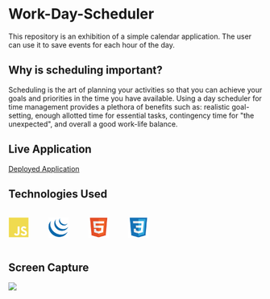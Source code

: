 # Work-Day-Scheduler
This repository is an exhibition of a simple calendar application. The user can use it to save events for each hour of the day.

## Why is scheduling important?
Scheduling is the art of planning your activities so that you can achieve your goals and priorities in the time you have available. Using a day scheduler for time management provides a plethora of benefits such as: realistic goal-setting, enough allotted time for essential tasks, contingency time for "the unexpected", and overall a good work-life balance. 

## Live Application
[Deployed Application](https://c1flores.github.io/Work-Day-Scheduler/)

## Technologies Used

<div style="display: inline_block"><br>
  <img height="40" align="center" alt="Chris-Js" height="30" width="40" src="https://raw.githubusercontent.com/devicons/devicon/master/icons/javascript/javascript-plain.svg">
 &nbsp;&nbsp;&nbsp;&nbsp;&nbsp;&nbsp;&nbsp;&nbsp;
   <img height="40" align="center" alt="Chris-jQuery" height="30" width="40" src="https://raw.githubusercontent.com/devicons/devicon/master/icons/jquery/jquery-original.svg">
 &nbsp;&nbsp;&nbsp;&nbsp;&nbsp;&nbsp;&nbsp;&nbsp;
<img height="40" align="center" alt="Chris-HTML" height="30" width="40" src="https://raw.githubusercontent.com/devicons/devicon/master/icons/html5/html5-original.svg">
 &nbsp;&nbsp;&nbsp;&nbsp;&nbsp;&nbsp;&nbsp;&nbsp;
<img height="40" align="center" alt="Chris-CSS" height="30" width="40" src="https://raw.githubusercontent.com/devicons/devicon/master/icons/css3/css3-original.svg">
  &nbsp;&nbsp;&nbsp;&nbsp;&nbsp;&nbsp;&nbsp;&nbsp;
</div>

</br>

## Screen Capture
![](https://user-images.githubusercontent.com/81927296/188736159-f49207ac-5e16-4687-98b1-22b8d3c3b04c.gif)

